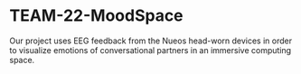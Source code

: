 # TEAM-22-MoodSpace

Our project uses EEG feedback from the Nueos head-worn devices in order to visualize emotions of conversational partners in an immersive computing space. 
